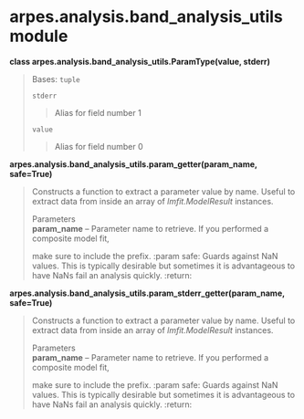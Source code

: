 arpes.analysis.band\_analysis\_utils module
===========================================

**class arpes.analysis.band\_analysis\_utils.ParamType(value, stderr)**

> Bases: `tuple`
>
> `stderr`
>
> > Alias for field number 1
>
> `value`
>
> > Alias for field number 0

**arpes.analysis.band\_analysis\_utils.param\_getter(param\_name,
safe=True)**

> Constructs a function to extract a parameter value by name. Useful to
> extract data from inside an array of *lmfit.ModelResult* instances.
>
> Parameters  
> **param\_name** – Parameter name to retrieve. If you performed a
> composite model fit,
>
> make sure to include the prefix. :param safe: Guards against NaN
> values. This is typically desirable but sometimes it is advantageous
> to have NaNs fail an analysis quickly. :return:

**arpes.analysis.band\_analysis\_utils.param\_stderr\_getter(param\_name,
safe=True)**

> Constructs a function to extract a parameter value by name. Useful to
> extract data from inside an array of *lmfit.ModelResult* instances.
>
> Parameters  
> **param\_name** – Parameter name to retrieve. If you performed a
> composite model fit,
>
> make sure to include the prefix. :param safe: Guards against NaN
> values. This is typically desirable but sometimes it is advantageous
> to have NaNs fail an analysis quickly. :return:
